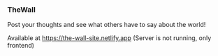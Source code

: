 ### TheWall

Post your thoughts and see what others have to say about the world!


Available at https://the-wall-site.netlify.app (Server is not running, only frontend)
